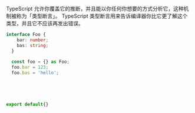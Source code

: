 

TypeScript 允许你覆盖它的推断，并且能以你任何你想要的方式分析它，这种机制被称为「类型断言」。
TypeScript 类型断言用来告诉编译器你比它更了解这个类型，并且它不应该再发出错误。


```ts
interface Foo {
    bar: number;
    bas: string;
  }
  
  const foo = {} as Foo;
  foo.bar = 123;
  foo.bas = 'hello';



  

export default{}
```